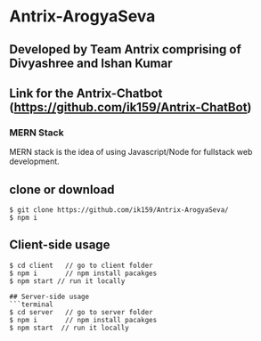 # Antrix-ArogyaSeva
## Developed by Team Antrix comprising of Divyashree and Ishan Kumar

## Link for the Antrix-Chatbot (https://github.com/ik159/Antrix-ChatBot)

### MERN Stack

MERN stack is the idea of using Javascript/Node for fullstack web development.

## clone or download
```terminal
$ git clone https://github.com/ik159/Antrix-ArogyaSeva/
$ npm i
```
## Client-side usage
```terminal
$ cd client   // go to client folder
$ npm i       // npm install pacakges
$ npm start // run it locally

## Server-side usage
```terminal
$ cd server   // go to server folder
$ npm i       // npm install pacakges
$ npm start  // run it locally
